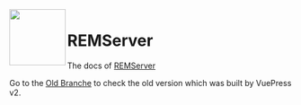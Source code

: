 <img width="100" align="left" src="https://pic.rmb.bdstatic.com/bjh/c0f70aee81771615db8599a0fb93cc3e.png">

# REMServer

The docs of [REMServer](https://rems.vercel.app)

Go to the [Old Branche](https://github.com/REMServer/docs/tree/old) to check the old version which was built by VuePress v2.
